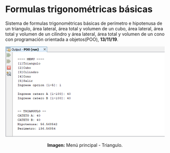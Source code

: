 # Formulas trigonométricas básicas
Sistema de formulas trigonométricas básicas de perímetro e hipotenusa de un triangulo, área lateral, área total y volumen de un cubo, área lateral, área total y volumen de un cilindro y área lateral, área total y volumen de un cono con programación orientada a objetos(POO), **13/11/19**.

<div align="center">
<img src="src/media/menu-principal.png">
<p><strong>Imagen:</strong> Menú principal - Triangulo.</p>
</div>
